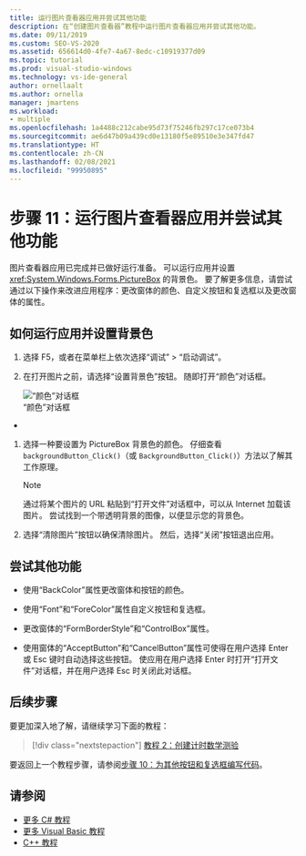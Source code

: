 ```yaml
---
title: 运行图片查看器应用并尝试其他功能
description: 在“创建图片查看器”教程中运行图片查看器应用并尝试其他功能。
ms.date: 09/11/2019
ms.custom: SEO-VS-2020
ms.assetid: 656614d0-4fe7-4a67-8edc-c10919377d09
ms.topic: tutorial
ms.prod: visual-studio-windows
ms.technology: vs-ide-general
author: ornellaalt
ms.author: ornella
manager: jmartens
ms.workload:
- multiple
ms.openlocfilehash: 1a4488c212cabe95d73f75246fb297c17ce073b4
ms.sourcegitcommit: ae6d47b09a439cd0e13180f5e89510e3e347fd47
ms.translationtype: HT
ms.contentlocale: zh-CN
ms.lasthandoff: 02/08/2021
ms.locfileid: "99950895"
---
```

# <a name="step-11-run-your-picture-viewer-app-and-try-other-features"></a>步骤 11：运行图片查看器应用并尝试其他功能

图片查看器应用已完成并已做好运行准备。 可以运行应用并设置 <xref:System.Windows.Forms.PictureBox> 的背景色。 要了解更多信息，请尝试通过以下操作来改进应用程序：更改窗体的颜色、自定义按钮和复选框以及更改窗体的属性。

## <a name="how-to-run-your-app-and-set-the-background-color"></a>如何运行应用并设置背景色

1. 选择 F5，或者在菜单栏上依次选择“调试” > “启动调试”。

1. 在打开图片之前，请选择“设置背景色”按钮。 随即打开“颜色”对话框。

     ![“颜色”对话框](../ide/media/express_colordialog.png)<br/>“颜色”对话框
*

1. 选择一种要设置为 PictureBox 背景色的颜色。 仔细查看 `backgroundButton_Click()`（或 `BackgroundButton_Click()`）方法以了解其工作原理。

    > [!NOTE]
    > 通过将某个图片的 URL 粘贴到“打开文件”对话框中，可以从 Internet 加载该图片。 尝试找到一个带透明背景的图像，以便显示您的背景色。

1. 选择“清除图片”按钮以确保清除图片。 然后，选择“关闭”按钮退出应用。

## <a name="try-other-features"></a>尝试其他功能

* 使用“BackColor”属性更改窗体和按钮的颜色。

* 使用“Font”和“ForeColor”属性自定义按钮和复选框。

* 更改窗体的“FormBorderStyle”和“ControlBox”属性。

* 使用窗体的“AcceptButton”和“CancelButton”属性可使得在用户选择 Enter 或 Esc 键时自动选择这些按钮。 使应用在用户选择 Enter 时打开“打开文件”对话框，并在用户选择 Esc 时关闭此对话框。

## <a name="next-steps"></a>后续步骤

要更加深入地了解，请继续学习下面的教程：

> [!div class="nextstepaction"]
> [教程 2：创建计时数学测验](../ide/tutorial-2-create-a-timed-math-quiz.md)

要返回上一个教程步骤，请参阅[步骤 10：为其他按钮和复选框编写代码](../ide/step-10-write-code-for-additional-buttons-and-a-check-box.md)。

## <a name="see-also"></a>请参阅

* [更多 C# 教程](../get-started/csharp/index.yml)
* [更多 Visual Basic 教程](../get-started/visual-basic/index.yml)
* [C++ 教程](/cpp/get-started/tutorial-console-cpp)